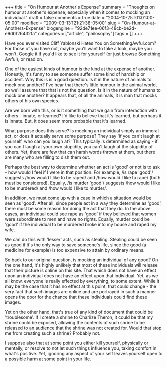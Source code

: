 +++
title = "On Humour at Another's Expense"
summary = "Thoughts on humour at another’s expense, especially when it comes to mocking an individual."
draft = false
comments = true
date = "2004-10-25T01:01:00-05:00"
modified = "2009-03-13T21:21:38-05:00"
slug = "On-Humour-at-Anothers-Expense"
blogengine = "92de71ee-06f3-48cb-be2d-e9db126432fa"
categories = ["article", "philosophy"]
tags = []
+++

<p>
Have you ever visited Cliff Yablonski Hates You on SomethingAwful.com? For those of you have not, maybe you&#39;ll want to take a look, maybe you won&#39;t. Google it if you&#39;d like to see it for yourself (or just browse Something Awful), or read on. 
</p>
<p>
One of the easiest kinds of humour is the kind at the expense of another. Honestly, it&#39;s funny to see someone suffer some kind of hardship or accident. Why this is is a good question. Is it in the nature of animals to mock one another? I&#39;ve hear that there&#39;s little humour in the animal world, so we&#39;ll assume that that is not the question. Is it in the nature of humans to mock one another? It appears that, of all the animals, it is man that mocks others of his own species. 
</p>
<p>
Are we born with this, or is it something that we gain from interaction with others - innate, or learned? I&#39;d like to believe that it&#39;s learned, but perhaps it is innate. But, it does seem more probable that it&#39;s learned. 
</p>
<p>
What purpose does this serve? Is mocking an individual simply an immoral act, or does it actually serve some purpose? They say &#39;if you can&#39;t laugh at yourself, who can you laugh at?&#39; This typically is determined as saying - if you can&#39;t laugh at your own stupidity, you can&#39;t laugh at the stupidity of others. Yet, there are few that can harsh words thrown at them, but there are many who are filling to dish them out. 
</p>
<p>
Perhaps the best way to determine whether an act is &#39;good&#39; or not is to ask - how would I feel if I were in that position. For example, /is rape &#39;good&#39;/ suggests /how would I like to be raped/ and /how would I like to rape/ (both must be considered). Equally, /is murder &#39;good&#39;/ suggests /how would I like to be murdered/ and /how would I like to murder/. 
</p>
<p>
In addition, we must come up with a case in which a situation would be seen as &#39;good&#39;. After all, since people act in a way they determine as &#39;good&#39;, there must be some reason for doing the act that they do. In the above cases, an individual could see rape as &#39;good&#39; if they believed that women were subordinate to men and have no rights. Equally, murder could be &#39;good&#39; if the individual to be murdered broke into my house and raped my wife. 
</p>
<p>
We can do this with &#39;lesser&#39; acts, such as stealing. Stealing could be seen as good if it&#39;s the only way to save someone&#39;s life, since the good (a medicine for example) is too expensive to attain by ordinary means. 
</p>
<p>
So back to our original question, is mocking an individual of any good? On the one hand, it&#39;s highly unlikely that most of these individuals will release that their picture is online on this site. That which does not have an effect upon an individual does not have an effect upon that individual. Yet, as we all know, everyone is really effected by everything, to some extent. While it may be the case that it has no effect at this point, that could change - the very fact that such images are online and are portrayed in such a manner opens the door for the chance that these individuals could find these images. 
</p>
<p>
Yet on the other hand, that&#39;s true of any kind of document that could be &#39;troublesome&#39;. If I create a shrine to Charlize Theron, it could be that my shrine could be exposed, allowing the contents of such shrine to be released to an audience that the shrine was not created for. Would that stop me from creating such a shrine? Probably not. 
</p>
<p>
I suppose also that at some point you either kill yourself, physically or mentally, or resolve to not let such things influence you, taking comfort in what&#39;s positive. Yet, ignoring any aspect of your self leaves yourself open to a possible harm at some point in your life. 
</p>

